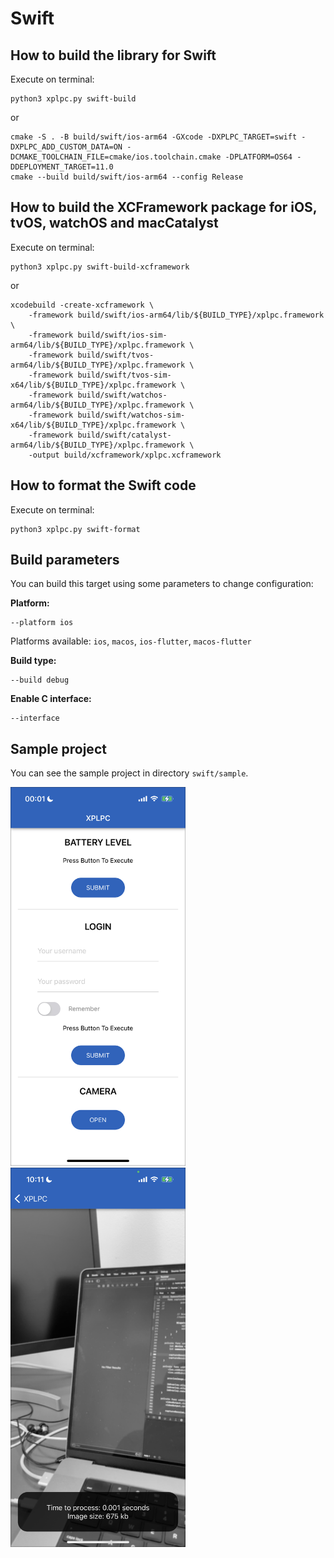 # Swift

## How to build the library for Swift

Execute on terminal:

    python3 xplpc.py swift-build

or

    cmake -S . -B build/swift/ios-arm64 -GXcode -DXPLPC_TARGET=swift -DXPLPC_ADD_CUSTOM_DATA=ON -DCMAKE_TOOLCHAIN_FILE=cmake/ios.toolchain.cmake -DPLATFORM=OS64 -DDEPLOYMENT_TARGET=11.0
    cmake --build build/swift/ios-arm64 --config Release

## How to build the XCFramework package for iOS, tvOS, watchOS and macCatalyst

Execute on terminal:

    python3 xplpc.py swift-build-xcframework

or

    xcodebuild -create-xcframework \
    	-framework build/swift/ios-arm64/lib/${BUILD_TYPE}/xplpc.framework \
    	-framework build/swift/ios-sim-arm64/lib/${BUILD_TYPE}/xplpc.framework \
    	-framework build/swift/tvos-arm64/lib/${BUILD_TYPE}/xplpc.framework \
    	-framework build/swift/tvos-sim-x64/lib/${BUILD_TYPE}/xplpc.framework \
    	-framework build/swift/watchos-arm64/lib/${BUILD_TYPE}/xplpc.framework \
    	-framework build/swift/watchos-sim-x64/lib/${BUILD_TYPE}/xplpc.framework \
    	-framework build/swift/catalyst-arm64/lib/${BUILD_TYPE}/xplpc.framework \
    	-output build/xcframework/xplpc.xcframework

## How to format the Swift code

Execute on terminal:

    python3 xplpc.py swift-format

## Build parameters

You can build this target using some parameters to change configuration:

**Platform:**

    --platform ios

Platforms available: `ios`, `macos`, `ios-flutter`, `macos-flutter`

**Build type:**

    --build debug

**Enable C interface:**

    --interface

## Sample project

You can see the sample project in directory `swift/sample`.

<img width="280" src="https://github.com/xplpc/xplpc/blob/main/extras/images/screenshot-ios.png?raw=true">

<img width="280" src="https://github.com/xplpc/xplpc/blob/main/extras/images/screenshot-ios2.png?raw=true">
